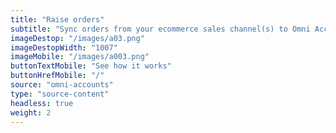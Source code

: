 ```yaml
---
title: "Raise orders"
subtitle: "Sync orders from your ecommerce sales channel(s) to Omni Accounts"
imageDestop: "/images/a03.png"
imageDestopWidth: "1007"
imageMobile: "/images/a003.png"
buttonTextMobile: "See how it works"
buttonHrefMobile: "/" 
source: "omni-accounts"
type: "source-content"
headless: true
weight: 2
---
```

